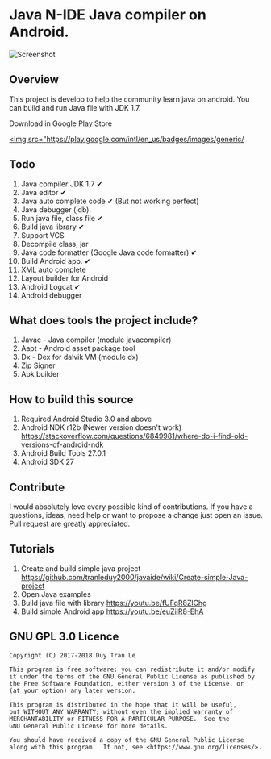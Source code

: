 # Java N-IDE Java compiler on Android.

![Screenshot](art/wall_framed.png)


## Overview
This project is develop to help the community learn java on android.
You can build and run Java file with JDK 1.7.

Download in Google Play Store

<a href="https://play.google.com/store/apps/details?id=com.duy.compiler.javanide"
target="_blank">
<img src="https://play.google.com/intl/en_us/badges/images/generic/


## Todo
1. Java compiler JDK 1.7 &#10004;
2. Java editor &#10004;
3. Java auto complete code &#10004; (But not working perfect)
4. Java debugger (jdb).
5. Run java file, class file &#10004;
6. Build java library &#10004;
7. Support VCS
8. Decompile class, jar
9. Java code formatter (Google Java code formatter) &#10004;
10. Build Android app. &#10004;
11. XML auto complete
12. Layout builder for Android
13. Android Logcat &#10004;
14. Android debugger

## What does tools the project include?
1. Javac - Java compiler (module javacompiler)
2. Aapt - Android asset package tool
3. Dx - Dex for dalvik VM (module dx)
4. Zip Signer
5. Apk builder


## How to build this source
1. Required Android Studio 3.0 and above
2. Android NDK r12b (Newer version doesn't work)
https://stackoverflow.com/questions/6849981/where-do-i-find-old-versions-of-android-ndk
3. Android Build Tools 27.0.1
4. Android SDK 27


## Contribute
I would absolutely love every possible kind of contributions. If you
have a questions, ideas, need help or want to propose a change just open
an issue. Pull request are greatly appreciated.

## Tutorials
1. Create and build simple java project https://github.com/tranleduy2000/javaide/wiki/Create-simple-Java-project
2. Open Java examples
1. Build java file with library https://youtu.be/fUFqR8ZlChg
3. Build simple Android app https://youtu.be/euZilR8-EhA

## GNU GPL 3.0 Licence

    Copyright (C) 2017-2018 Duy Tran Le

    This program is free software: you can redistribute it and/or modify
    it under the terms of the GNU General Public License as published by
    the Free Software Foundation, either version 3 of the License, or
    (at your option) any later version.

    This program is distributed in the hope that it will be useful,
    but WITHOUT ANY WARRANTY; without even the implied warranty of
    MERCHANTABILITY or FITNESS FOR A PARTICULAR PURPOSE.  See the
    GNU General Public License for more details.

    You should have received a copy of the GNU General Public License
    along with this program.  If not, see <https://www.gnu.org/licenses/>.

